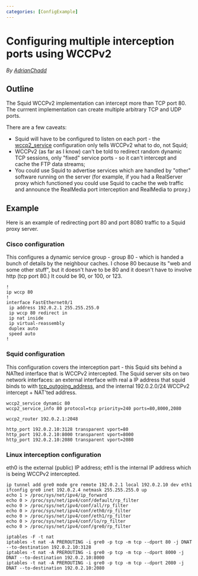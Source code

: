 ```yaml
---
categories: [ConfigExample]
---
```

# Configuring multiple interception ports using WCCPv2

*By [AdrianChadd](/AdrianChadd)*

## Outline

The Squid WCCPv2 implementation can intercept more than TCP port 80. The
currrent implementation can create multiple arbitrary TCP and UDP ports.

There are a few caveats:

- Squid will have to be configured to listen on each port - the
  [wccp2_service](http://www.squid-cache.org/Doc/config/wccp2_service)
  configuration only tells WCCPv2 what to do, not Squid;
- WCCPv2 (as far as I know) can't be told to redirect random dynamic
  TCP sessions, only "fixed" service ports - so it can't intercept and
  cache the FTP data streams;
- You could use Squid to advertise services which are handled by
  "other" software running on the server (for example, if you had a
  RealServer proxy which functioned you could use Squid to cache the
  web traffic and announce the RealMedia port interception and
  RealMedia to proxy.)

## Example

Here is an example of redirecting port 80 and port 8080 traffic to a
Squid proxy server.

### Cisco configuration

This configures a dynamic service group - group 80 - which is handed a
bunch of details by the neighbour caches. I chose 80 because its "web
and some other stuff", but it doesn't have to be 80 and it doesn't have
to involve http (tcp port 80.) It could be 90, or 100, or 123.

```
!
ip wccp 80
!
interface FastEthernet0/1
 ip address 192.0.2.1 255.255.255.0
 ip wccp 80 redirect in
 ip nat inside
 ip virtual-reassembly
 duplex auto
 speed auto
!
```

### Squid configuration

This configuration covers the interception part - this Squid sits behind
a NATted interface that is WCCPv2 intercepted. The Squid server sits on
two network interfaces: an external interface with real a IP address
that squid binds to with
[tcp_outgoing_address](http://www.squid-cache.org/Doc/config/tcp_outgoing_address),
and the internal 192.0.2.0/24 WCCPv2 intercept + NAT'ted address.

```
wccp2_service dynamic 80
wccp2_service_info 80 protocol=tcp priority=240 ports=80,8000,2080

wccp2_router 192.0.2.1:2048

http_port 192.0.2.10:3128 transparent vport=80
http_port 192.0.2.10:8000 transparent vport=8000
http_port 192.0.2.10:2080 transparent vport=2080
```

### Linux interception configuration

eth0 is the external (public) IP address; eth1 is the internal IP
address which is being WCCPv2 intercepted.

    ip tunnel add gre0 mode gre remote 192.0.2.1 local 192.0.2.10 dev eth1
    ifconfig gre0 inet 192.0.2.4 netmask 255.255.255.0 up
    echo 1 > /proc/sys/net/ipv4/ip_forward
    echo 0 > /proc/sys/net/ipv4/conf/default/rp_filter
    echo 0 > /proc/sys/net/ipv4/conf/all/rp_filter
    echo 0 > /proc/sys/net/ipv4/conf/eth0/rp_filter
    echo 0 > /proc/sys/net/ipv4/conf/eth1/rp_filter
    echo 0 > /proc/sys/net/ipv4/conf/lo/rp_filter
    echo 0 > /proc/sys/net/ipv4/conf/gre0/rp_filter

    iptables -F -t nat
    iptables -t nat -A PREROUTING -i gre0 -p tcp -m tcp --dport 80 -j DNAT --to-destination 192.0.2.10:3128
    iptables -t nat -A PREROUTING -i gre0 -p tcp -m tcp --dport 8000 -j DNAT --to-destination 192.0.2.10:8000
    iptables -t nat -A PREROUTING -i gre0 -p tcp -m tcp --dport 2080 -j DNAT --to-destination 192.0.2.10:2080
